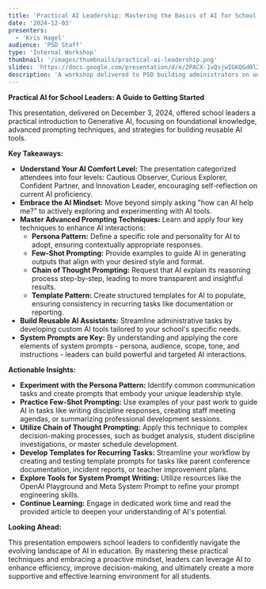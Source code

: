 ```yaml
---
title: 'Practical AI Leadership: Mastering the Basics of AI for School Leaders'
date: '2024-12-03'
presenters:
  - 'Kris Hagel'
audience: 'PSD Staff'
type: 'Internal Workshop'
thumbnail: '/images/thumbnails/practical-ai-leadership.png'
slides: 'https://docs.google.com/presentation/d/e/2PACX-1vQsjwIGKQGd0l2gES4rdVH3dHRhf-4NKEiHtmUwvV8Zwqgc7qx8yWLLnJCKTjikzjFmbruGBPLFvkK6/embed'
description: 'A workshop delivered to PSD building administrators on understanding the basics of using AI effectively, and how you can build upon that to build resuable AI tools'
---
```


**Practical AI for School Leaders: A Guide to Getting Started**

This presentation, delivered on December 3, 2024, offered school leaders a practical introduction to Generative AI, focusing on foundational knowledge, advanced prompting techniques, and strategies for building reusable AI tools.

**Key Takeaways:**

- **Understand Your AI Comfort Level:** The presentation categorized attendees into four levels: Cautious Observer, Curious Explorer, Confident Partner, and Innovation Leader, encouraging self-reflection on current AI proficiency.
- **Embrace the AI Mindset:** Move beyond simply asking "how can AI help me?" to actively exploring and experimenting with AI tools.
- **Master Advanced Prompting Techniques:** Learn and apply four key techniques to enhance AI interactions:
  - **Persona Pattern:** Define a specific role and personality for AI to adopt, ensuring contextually appropriate responses.
  - **Few-Shot Prompting:** Provide examples to guide AI in generating outputs that align with your desired style and format.
  - **Chain of Thought Prompting:** Request that AI explain its reasoning process step-by-step, leading to more transparent and insightful results.
  - **Template Pattern:** Create structured templates for AI to populate, ensuring consistency in recurring tasks like documentation or reporting.
- **Build Reusable AI Assistants:** Streamline administrative tasks by developing custom AI tools tailored to your school's specific needs.
- **System Prompts are Key:** By understanding and applying the core elements of system prompts - persona, audience, scope, tone, and instructions - leaders can build powerful and targeted AI interactions.

**Actionable Insights:**

- **Experiment with the Persona Pattern:** Identify common communication tasks and create prompts that embody your unique leadership style.
- **Practice Few-Shot Prompting:** Use examples of your past work to guide AI in tasks like writing discipline responses, creating staff meeting agendas, or summarizing professional development sessions.
- **Utilize Chain of Thought Prompting:** Apply this technique to complex decision-making processes, such as budget analysis, student discipline investigations, or master schedule development.
- **Develop Templates for Recurring Tasks:** Streamline your workflow by creating and testing template prompts for tasks like parent conference documentation, incident reports, or teacher improvement plans.
- **Explore Tools for System Prompt Writing:** Utilize resources like the OpenAI Playground and Meta System Prompt to refine your prompt engineering skills.
- **Continue Learning:** Engage in dedicated work time and read the provided article to deepen your understanding of AI's potential.

**Looking Ahead:**

This presentation empowers school leaders to confidently navigate the evolving landscape of AI in education. By mastering these practical techniques and embracing a proactive mindset, leaders can leverage AI to enhance efficiency, improve decision-making, and ultimately create a more supportive and effective learning environment for all students.
